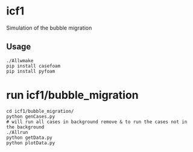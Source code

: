 # icf1

Simulation of the bubble migration

## Usage

```
./Allwmake
pip install casefoam
pip install pyfoam
```


# run icf1/bubble_migration


```
cd icf1/bubble_migration/
python genCases.py
# will run all cases in background remove & to run the cases not in the background
./Allrun 
python getData.py
python plotData.py
```